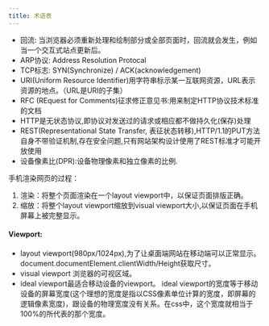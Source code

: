 ```yaml
---
title: 术语表
---
```


- 回流: 当浏览器必须重新处理和绘制部分或全部页面时，回流就会发生，例如当一个交互式站点更新后。
- ARP协议: Address Resolution Protocal
- TCP标志: SYN(Synchronize) / ACK(acknowledgement)
- URI(Uniform Resource Identifier)用字符串标示某一互联网资源，URL表示资源的地点。（URL是URI的子集）
- RFC (REquest for Comments)征求修正意见书:用来制定HTTP协议技术标准的文档
- HTTP是无状态协议,即协议对发送过的请求或相应都不做持久化(保存)处理
- REST(Representational State Transfer, 表征状态转移),HTTP/1.1的PUT方法自身不带验证机制,存在安全问题,只有网站架构设计使用了REST标准才可能开放使用
- 设备像素比(DPR):设备物理像素和独立像素的比例.
  
手机渲染网页的过程：

1. 渲染：将整个页面渲染在一个layout viewport中，以保证页面排版正确。
2. 缩放：将整个layout viewport缩放到visual viewport大小,以保证页面在手机屏幕上被完整显示。

#### Viewport:

- layout viewport(980px/1024px),为了让桌面端网站在移动端可以正常显示。document.documentElement.clientWidth/Height获取尺寸。
- visual viewport 浏览器的可视区域。
- ideal viewport最适合移动设备的viewport。 ideal viewport的宽度等于移动设备的屏幕宽度(这个理想的宽度是指以CSS像素单位计算的宽度，即屏幕的逻辑像素宽度)，跟设备的物理宽度没有关系。在css中，这个宽度就相当于100%的所代表的那个宽度。